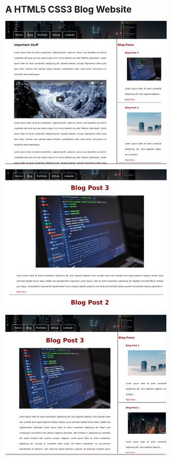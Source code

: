 # A HTML5 CSS3 Blog Website

![](example/example1.png)    


![](example/example2.png)    


![](example/example3.png)    
